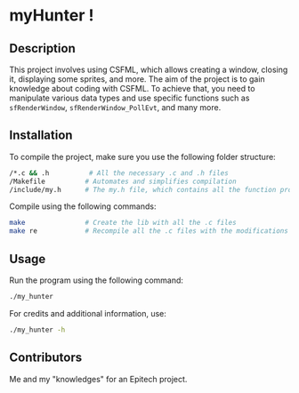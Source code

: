 # myHunter !

## Description

This project involves using CSFML, which allows creating a window, closing it, displaying some sprites, and more. The aim of the project is to gain knowledge about coding with CSFML. To achieve that, you need to manipulate various data types and use specific functions such as `sfRenderWindow`, `sfRenderWindow_PollEvt`, and many more.

## Installation

To compile the project, make sure you use the following folder structure:

```bash
/*.c && .h          # All the necessary .c and .h files
/Makefile          # Automates and simplifies compilation
/include/my.h      # The my.h file, which contains all the function prototypes you need
```

Compile using the following commands:

```bash
make               # Create the lib with all the .c files
make re            # Recompile all the .c files with the modifications you made
```

## Usage

Run the program using the following command:

```bash
./my_hunter
```

For credits and additional information, use:

```bash
./my_hunter -h
```

## Contributors

Me and my "knowledges" for an Epitech project.
